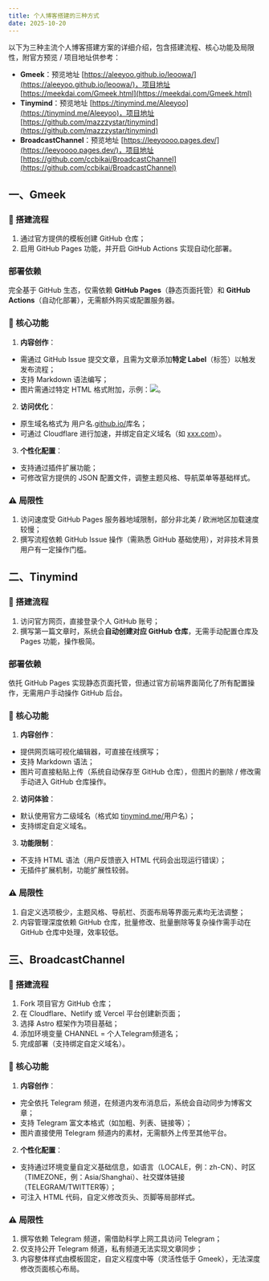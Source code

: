 ```yaml
---
title: 个人博客搭建的三种方式
date: 2025-10-20
---
```


以下为三种主流个人博客搭建方案的详细介绍，包含搭建流程、核心功能及局限性，附官方预览 / 项目地址供参考：

* **Gmeek**：预览地址 [https://aleeyoo.github.io/leoowa/](https://aleeyoo.github.io/leoowa/)，项目地址 [https://meekdai.com/Gmeek.html](https://meekdai.com/Gmeek.html)
* **Tinymind**：预览地址 [https://tinymind.me/Aleeyoo](https://tinymind.me/Aleeyoo)，项目地址 [https://github.com/mazzzystar/tinymind](https://github.com/mazzzystar/tinymind)
* **BroadcastChannel**：预览地址 [https://leeyoooo.pages.dev/](https://leeyoooo.pages.dev/)，项目地址 [https://github.com/ccbikai/BroadcastChannel](https://github.com/ccbikai/BroadcastChannel)

## 一、Gmeek

### 🔧 搭建流程

1. 通过官方提供的模板创建 GitHub 仓库；
2. 启用 GitHub Pages 功能，并开启 GitHub Actions 实现自动化部署。

### 部署依赖

完全基于 GitHub 生态，仅需依赖 **GitHub Pages**（静态页面托管）和 **GitHub Actions**（自动化部署），无需额外购买或配置服务器。

### 📑 核心功能

1. **内容创作**：

* 需通过 GitHub Issue 提交文章，且需为文章添加**特定 Label**（标签）以触发发布流程；
* 支持 Markdown 语法编写；
* 图片需通过特定 HTML 格式附加，示例：<img src="图片URL">。

2. **访问优化**：

* 原生域名格式为 用户名.[github.io/](http://github.io/)库名；
* 可通过 Cloudflare 进行加速，并绑定自定义域名（如 [xxx.com](http://xxx.com)）。

3. **个性化配置**：

* 支持通过插件扩展功能；
* 可修改官方提供的 JSON 配置文件，调整主题风格、导航菜单等基础样式。

### ⚠️ 局限性

1. 访问速度受 GitHub Pages 服务器地域限制，部分非北美 / 欧洲地区加载速度较慢；
2. 撰写流程依赖 GitHub Issue 操作（需熟悉 GitHub 基础使用），对非技术背景用户有一定操作门槛。

## 二、Tinymind

### 🔧 搭建流程

1. 访问官方网页，直接登录个人 GitHub 账号；
2. 撰写第一篇文章时，系统会**自动创建对应 GitHub 仓库**，无需手动配置仓库及 Pages 功能，操作极简。

### 部署依赖

依托 GitHub Pages 实现静态页面托管，但通过官方前端界面简化了所有配置操作，无需用户手动操作 GitHub 后台。

### 📑 核心功能

1. **内容创作**：

* 提供网页端可视化编辑器，可直接在线撰写；
* 支持 Markdown 语法；
* 图片可直接粘贴上传（系统自动保存至 GitHub 仓库），但图片的删除 / 修改需手动进入 GitHub 仓库操作。

2. **访问体验**：

* 默认使用官方二级域名（格式如 [tinymind.me/](http://tinymind.me/)用户名）；
* 支持绑定自定义域名。

3. **功能限制**：

* 不支持 HTML 语法（用户反馈嵌入 HTML 代码会出现运行错误）；
* 无插件扩展机制，功能扩展性较弱。

### ⚠️ 局限性

1. 自定义选项极少，主题风格、导航栏、页面布局等界面元素均无法调整；
2. 内容管理深度依赖 GitHub 仓库，批量修改、批量删除等复杂操作需手动在 GitHub 仓库中处理，效率较低。

## 三、BroadcastChannel

### 🔧 搭建流程

1. Fork 项目官方 GitHub 仓库；
2. 在 Cloudflare、Netlify 或 Vercel 平台创建新页面；
3. 选择 Astro 框架作为项目基础；
4. 添加环境变量 CHANNEL = 个人Telegram频道名；
5. 完成部署（支持绑定自定义域名）。

### 📑 核心功能

1. **内容创作**：

* 完全依托 Telegram 频道，在频道内发布消息后，系统会自动同步为博客文章；
* 支持 Telegram 富文本格式（如加粗、列表、链接等）；
* 图片直接使用 Telegram 频道内的素材，无需额外上传至其他平台。

2. **个性化配置**：

* 支持通过环境变量自定义基础信息，如语言（LOCALE，例：zh-CN）、时区（TIMEZONE，例：Asia/Shanghai）、社交媒体链接（TELEGRAM/TWITTER等）；
* 可注入 HTML 代码，自定义修改页头、页脚等局部样式。

### ⚠️ 局限性

1. 撰写依赖 Telegram 频道，需借助科学上网工具访问 Telegram；
2. 仅支持公开 Telegram 频道，私有频道无法实现文章同步；
3. 内容整体样式由模板固定，自定义程度中等（灵活性低于 Gmeek），无法深度修改页面核心布局。

